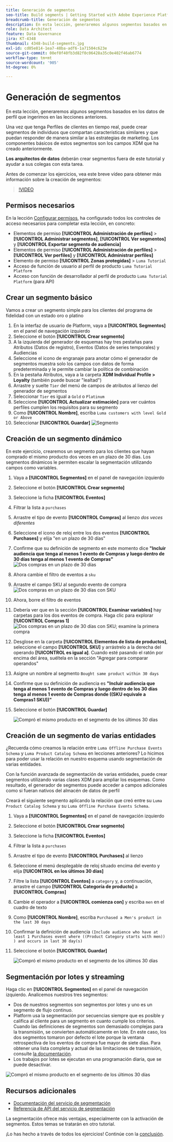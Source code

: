 ```yaml
---
title: Generación de segmentos
seo-title: Build segments | Getting Started with Adobe Experience Platform for Data Architects and Data Engineers
breadcrumb-title: Generación de segmentos
description: En esta lección, generaremos algunos segmentos basados en los datos de perfil que hemos ingerido en las lecciones anteriores.
role: Data Architect
feature: Data Governance
jira: KT-4348
thumbnail: 4348-build-segments.jpg
exl-id: cd05e814-1ea7-48ba-adf6-1a71504c623e
source-git-commit: 00ef0f40fb3d82f0c06428a35c0e402f46ab6774
workflow-type: tm+mt
source-wordcount: '905'
ht-degree: 0%

---
```


# Generación de segmentos

<!-- 30 min-->
En esta lección, generaremos algunos segmentos basados en los datos de perfil que ingerimos en las lecciones anteriores.

Una vez que tenga Perfiles de clientes en tiempo real, puede crear segmentos de individuos que compartan características similares y que puedan responder de manera similar a las estrategias de marketing. Los componentes básicos de estos segmentos son los campos XDM que ha creado anteriormente.

**Los arquitectos de datos** deberán crear segmentos fuera de este tutorial y ayudar a sus colegas con esta tarea.

Antes de comenzar los ejercicios, vea este breve vídeo para obtener más información sobre la creación de segmentos:
>[!VIDEO](https://video.tv.adobe.com/v/27254?learn=on)


## Permisos necesarios

En la lección [Configurar permisos](configure-permissions.md), ha configurado todos los controles de acceso necesarios para completar esta lección, en concreto:

* Elementos de permiso **[!UICONTROL Administración de perfiles]** > **[!UICONTROL Administrar segmentos]**, **[!UICONTROL Ver segmentos]** y **[!UICONTROL Exportar segmento de audiencia]**
* Elementos de permiso **[!UICONTROL Administración de perfiles]** > **[!UICONTROL Ver perfiles]** y **[!UICONTROL Administrar perfiles]**
* Elemento de permiso **[!UICONTROL Zonas protegidas]** > `Luma Tutorial`
* Acceso de función de usuario al perfil de producto `Luma Tutorial Platform`
* Acceso con función de desarrollador al perfil de producto `Luma Tutorial Platform` (para API)

## Crear un segmento básico

Vamos a crear un segmento simple para los clientes del programa de fidelidad con un estado oro o platino

1. En la interfaz de usuario de Platform, vaya a **[!UICONTROL Segmentos]** en el panel de navegación izquierdo
1. Seleccione el botón **[!UICONTROL Crear segmento]**
1. A la izquierda del generador de esquemas hay tres pestañas para Atributos (Datos de registro), Eventos (Datos de series temporales) y Audiencias
1. Seleccione el icono de engranaje para anotar cómo el generador de segmentos muestra solo los campos con datos de forma predeterminada y le permite cambiar la política de combinación
1. En la pestaña Atributos, vaya a la carpeta **XDM Individual Profile > Loyalty** (también puede buscar &quot;lealtad&quot;)
1. Arrastre y suelte `Tier` del menú de campos de atributos al lienzo del generador de segmentos
1. Seleccionar `Tier` es igual a `Gold` o `Platinum`
1. Seleccione **[!UICONTROL Actualizar estimación]** para ver cuántos perfiles cumplen los requisitos para su segmento
1. Como **[!UICONTROL Nombre]**, escriba `Luma customers with level Gold or Above`
1. Seleccionar **[!UICONTROL Guardar]**
   ![Segmento](assets/segment-goldOrAbove.png)

<!--## Build a sequential segment-->

## Creación de un segmento dinámico

En este ejercicio, crearemos un segmento para los clientes que hayan comprado el mismo producto dos veces en un plazo de 30 días. Los segmentos dinámicos le permiten escalar la segmentación utilizando campos como variables.

1. Vaya a **[!UICONTROL Segmentos]** en el panel de navegación izquierdo
1. Seleccione el botón **[!UICONTROL Crear segmento]**
1. Seleccione la ficha **[!UICONTROL Eventos]**
1. Filtrar la lista a `purchases`
1. Arrastre el tipo de evento **[!UICONTROL Compras]** al lienzo _dos veces diferentes_
1. Seleccione el icono de reloj entre los dos eventos **[!UICONTROL Purchases]** y elija &quot;en un plazo de 30 días&quot;
1. Confirme que su definición de segmento en este momento dice **&quot;Incluir audiencia que tenga al menos 1 evento de Compras y luego dentro de 30 días tenga al menos 1 evento de Compras&quot;**
   ![Dos compras en un plazo de 30 días](assets/segment-twoPurchases.png)
1. Ahora cambie el filtro de eventos a `sku`
1. Arrastre el campo SKU al segundo evento de compra
   ![Dos compras en un plazo de 30 días con SKU](assets/segment-twoPurchases-addSku.png)
1. Ahora, borre el filtro de eventos
1. Debería ver que en la sección **[!UICONTROL Examinar variables]** hay carpetas para los dos eventos de compra. Haga clic para explorar **[!UICONTROL Compras 1]**\
   ![Dos compras en un plazo de 30 días con SKU; examine la primera compra](assets/segment-twoPurchases-browsePurchaseOne.png)
1. Desglose en la carpeta **[!UICONTROL Elementos de lista de productos]**, seleccione el campo **[!UICONTROL SKU]** y arrástrelo a la derecha del operando **[!UICONTROL es igual a]**. Cuando esté pasando el ratón por encima del área, suéltela en la sección &quot;Agregar para comparar operandos&quot;
1. Asigne un nombre al segmento `Bought same product within 30 days`
1. Confirme que su definición de audiencia es **&quot;Incluir audiencia que tenga al menos 1 evento de Compras y luego dentro de los 30 días tenga al menos 1 evento de Compras donde ((SKU equivale a Compras1 SKU))&quot;**
1. Seleccione el botón **[!UICONTROL Guardar]**

   ![Compró el mismo producto en el segmento de los últimos 30 días](assets/segment-boughtSameProduct.png)

## Creación de un segmento de varias entidades

¿Recuerda cómo creamos la relación entre `Luma Offline Purchase Events Schema` y `Luma Product Catalog Schema` en lecciones anteriores? Lo hicimos para poder usar la relación en nuestro esquema usando segmentación de varias entidades.

Con la función avanzada de segmentación de varias entidades, puede crear segmentos utilizando varias clases XDM para ampliar los esquemas. Como resultado, el generador de segmentos puede acceder a campos adicionales como si fueran nativos del almacén de datos de perfil

Creará el siguiente segmento aplicando la relación que creó entre su `Luma Product Catalog Schema` y su `Luma Offline Purchase Events Schema`.

1. Vaya a **[!UICONTROL Segmentos]** en el panel de navegación izquierdo
1. Seleccione el botón **[!UICONTROL Crear segmento]**
1. Seleccione la ficha **[!UICONTROL Eventos]**
1. Filtrar la lista a `purchases`
1. Arrastre el tipo de evento **[!UICONTROL Purchases]** al lienzo
1. Seleccione el menú desplegable de reloj situado encima del evento y elija **[!UICONTROL en los últimos 30 días]**
1. Filtre la lista **[!UICONTROL Eventos]** a `category` y, a continuación, arrastre el campo **[!UICONTROL Categoría de producto]** a **[!UICONTROL Compras]**
1. Cambie el operador a **[!UICONTROL comienza con]** y escriba `men` en el cuadro de texto
1. Como **[!UICONTROL Nombre]**, escriba `Purchased a Men's product in the last 30 days`
1. Confirmar la definición de audiencia `(Include audience who have at least 1 Purchases event where ((Product Category starts with men)) ) and occurs in last 30 day(s)`
1. Seleccione el botón **[!UICONTROL Guardar]**

   ![Compró el mismo producto en el segmento de los últimos 30 días](assets/segment-purchasedMens.png)

## Segmentación por lotes y streaming

Haga clic en **[!UICONTROL Segmentos]** en el panel de navegación izquierdo. Analicemos nuestros tres segmentos:

* Dos de nuestros segmentos son segmentos por lotes y uno es un segmento de flujo continuo.
* Platform usa la segmentación por secuencias siempre que es posible y califica al cliente para un segmento en cuanto cumple los criterios. Cuando las definiciones de segmentos son demasiado complejas para la transmisión, se convierten automáticamente en lote. En este caso, los dos segmentos tomaron por defecto el lote porque la ventana retrospectiva de los eventos de compra fue mayor de siete días. Para obtener una lista completa y actual de las limitaciones de transmisión, consulte [la documentación](https://experienceleague.adobe.com/docs/experience-platform/segmentation/ui/streaming-segmentation.html).
* Los trabajos por lotes se ejecutan en una programación diaria, que se puede desactivar.

![Compró el mismo producto en el segmento de los últimos 30 días](assets/segment-review.png)

## Recursos adicionales

* [Documentación del servicio de segmentación](https://experienceleague.adobe.com/docs/experience-platform/segmentation/home.html?lang=es)
* [Referencia de API del servicio de segmentación](https://www.adobe.io/experience-platform-apis/references/segmentation/)

La segmentación ofrece más ventajas, especialmente con la activación de segmentos. Estos temas se tratarán en otro tutorial.

¡Lo has hecho a través de todos los ejercicios! Continúe con la [conclusión](conclusion.md).
